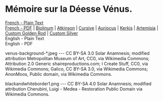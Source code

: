 # Mémoire sur la Déesse Vénus.

[French - Plain Text](full-text-french.md)  
[French - PDF](https://cdn.solaranamnesis.com/PierreLarcher/larcher_venus_1776_french.pdf) | [Biolinum](https://cdn.solaranamnesis.com/PierreLarcher/larcher_venus_1776_french_biolinum.pdf) | [Atkinson](https://cdn.solaranamnesis.com/PierreLarcher/larcher_venus_1776_french_atkinson.pdf) | [Cursive](https://cdn.solaranamnesis.com/PierreLarcher/larcher_venus_1776_french_frcursive.pdf) | [Auriocus](https://cdn.solaranamnesis.com/PierreLarcher/larcher_venus_1776_french_aurical.pdf) | [Kerkis](https://cdn.solaranamnesis.com/PierreLarcher/larcher_venus_1776_french_kerkis.pdf) | [Artemisia](https://cdn.solaranamnesis.com/PierreLarcher/larcher_venus_1776_french_artemisia.pdf) | [Custom Golden Rod](https://cdn.solaranamnesis.com/PierreLarcher/larcher_venus_1776_french_customvenus.pdf) | [Custom Silver](https://cdn.solaranamnesis.com/PierreLarcher/larcher_venus_1776_french_customvenus_silver.pdf)  
English - Plain Text  
English - PDF  

venus-background-*.jpeg --- CC BY-SA 3.0 Solar Anamnesis; modified attribution Metropolitan Museum of Art, CC0, via Wikimedia Commons; Attribution 2.0 Generic shaireproductions.com; I Create Stuff, CC0, via Wikimedia Commons; Galico, CC BY-SA 3.0, via Wikimedia Commons; AnonMoos, Public domain, via Wikimedia Commons.

blackandwhiteborder1.png --- CC BY-SA 4.0 Solar Anamnesis; modified attribution Cherubini, Luigi - Medea - Restoration Public Domain via Wikimedia Commons.
